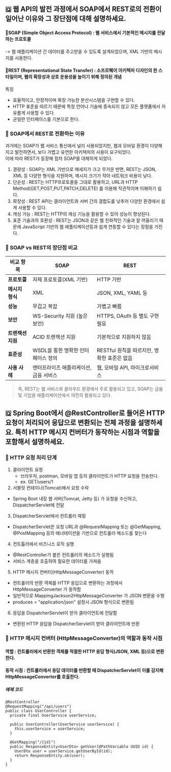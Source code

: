 ## 🇶 웹 API의 발전 과정에서 SOAP에서 REST로의 전환이 일어난 이유와 그 장단점에 대해 설명하세요.
#### 🌟SOAP (Simple Object Access Protocol) : 웹 서비스에서 기본적인 메시지를 전달하는 프로토콜
-> 웹 애플리케이션 간 데이터를 주고받을 수 있도록 설계되었으며, XML 기반의 메시지를 사용한다.
#### 🌟REST (Representational State Transfer) : 소프르퉤어 아키텍처 디자인의 한 스타일이며, 웹의 확장성과 상호 운용성을 높이기 위해 정의된 개념
특징 
- 효율적이고, 안정적이며 확장 가능한 분산시스템을 구현할 수 있다.
- HTTP 표준을 따르기 때문에 특정 언어나 기술에 종속되지 않고 모든 플랫폼에서 자유롭게 사용할 수 있다.
- 균일한 인터페이스를 기본으로 한다.

### 📌 SOAP에서 REST로 전환하는 이유
과거에는 SOAP가 웹 서비스 통신에서 널리 사용되었지만, 웹과 모바일 환경이 다양해지고 발전하면서, 보다 가볍고 유연한 아키텍처의 사용이 요구되었다. 
<br> 이에 따라 REST가 등장해 점차 SOAP를 대체하게 되었다. 
1. 경량성 : SOAP는 XML 기반으로 메세지가 크고 무거운 반면, REST는 JSON, XML 등 다양한 형식을 지원하며, 메시지 크기가 작아 네트워크 비용이 낮다.
2. 단순성 : REST는 HTTP프로토콜을 그대로 활용하고, URL과 HTTP Method(GET,POST,PUT,PATCH,DELETE) 를 이용해 직관적이며 이해하기 쉽다.
3. 확장성 : REST API는 클라이언트와 서버 간의 결합도를 낮추어 다양한 환경에서 쉽게 사용할 수 있다.
4. 캐싱 가능 : REST는 HTTP의 캐싱 기능을 활용할 수 있어 성능이 향상된다.
5. 표준 기술과의 호환성 : REST는 JSON과 같은 웹 친화적인 기술과 잘 어울리기 때문에 JavaScript 기반의 웹 애플리케이션등과 쉽게 연동할 수 있다는 장점을 가진다.

### 📌 SOAP vs REST의 장단점 비교
| 비교 항목       | SOAP                                     | REST                                   |
|---------------|--------------------------------------|--------------------------------------|
| **프로토콜**   | 자체 프로토콜(XML 기반)                    | HTTP 기반                              |
| **메시지 형식** | XML                                    | JSON, XML, YAML 등                     |
| **성능**       | 무겁고 복잡                               | 가볍고 빠름                             |
| **보안**       | WS-Security 지원 (높은 보안)              | HTTPS, OAuth 등 별도 구현 필요          |
| **트랜잭션 지원** | ACID 트랜잭션 지원                       | 기본적으로 지원하지 않음                   |
| **표준성**     | WSDL을 통한 명확한 인터페이스 정의          | RESTful 원칙을 따르지만, 명확한 표준은 없음 |
| **사용 사례**   | 엔터프라이즈 애플리케이션, 금융 서비스       | 웹, 모바일 API, 마이크로서비스           |

> 즉, REST는 웹 서비스와 클라우드 환경에서 주로 활용되고 있고, SOAP는 금융 및 기업용 애플리케이션에서 여전히 활용되고 있다.

## 🇶 Spring Boot에서 @RestController로 들어온 HTTP 요청이 처리되어 응답으로 변환되는 전체 과정을 설명하세요. 특히 HTTP 메시지 컨버터가 동작하는 시점과 역할을 포함해서 설명하세요.
### 📌 HTTP 요청 처리 단계 
1. 클라이언트 요청
   - 브라우저, postman, 모바일 앱 등의 클라이언트가 HTTP 요청을 전송한다.
   - ex. GET/users/1
2. 서블릿 컨테이너(Tomcat)에서 요청 수락
  - Spring Boot 내장 웹 서버(Tomcat, Jetty 등) 가 요청을 수신하고, DispatcherServlet에 전달
3. DispatcherServlet에서 컨트롤러 매핑
  - DispatcherServlet은 요청 URL과 @RequestMapping 또는 @GetMapping, @PostMapping 등의 애너테이션을 기반으로 컨트롤러 메소드를 찾는다
4. 컨트톨러에서 비즈니스 로직 실행
  - @RestController가 붙은 컨트롤러의 메소드가 실행됨
  - 서비스 계층을 호출하여 필요한 데이터를 가져옴
5. HTTP 메시지 컨버터(HttpMessageConverter) 동작
  - 컨트롤러의 반환 객체를 HTTP 응답으로 변환하는 과정에서 HttpMessageConverter 가 동작함
  - 일반적으로 MappingJackson2HttpMessageConverter 가 JSON 변환을 수행
  - produces = "application/json" 설정시 JSON 형식으로 변환됨
6. 응답을 DispatcherServlet이 받아 클라이언트에 전달함
  - 변환된 HTTP 응답을 DispatcherServlet이 받아 클라이언트에 반환

### 📌 HTTP 메시지 컨버터 (HttpMessageConverter)의 역할과 동작 시점
#### 역할 : 컨트롤러에서 반환한 객체를 적절한 HTTP 응답 형식(JSON, XML 등)으로 변환한다. 
#### 동작 시점 : 컨트롤러에서 응답 데이터를 반환할 때 DispatcherServlet이 이를 감지해 HttpMessageConverter를 호출한다.
##### 예제 코드 
```
@RestController
@RequestMapping("/api/users")
public class UserController {
  private final UserService userService;

  public UserController(UserService userService) {
    this.userService = userService;
  }

  @GetMapping("/{id}")
  public ResponseEntity<UserDto> getUser(@PathVariable UUID id) {
    UserDto user = userService.getUserById(id);
    return ResponseEntity.ok(user);
  }
}
```
